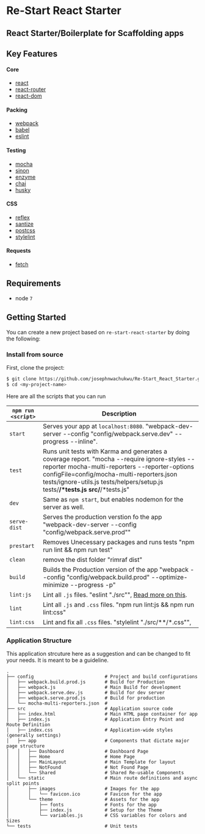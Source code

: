 # Re-Start React Starter
## React Starter/Boilerplate for Scaffolding apps

## Key Features
#### Core
* [react](https://github.com/facebook/react)
* [react-router](https://github.com/rackt/react-router)
* [react-dom](https://facebook.github.io/react/docs/react-dom.html)

#### Packing 
* [webpack](https://github.com/webpack/webpack)
* [babel](https://github.com/babel/babel)
* [eslint](http://eslint.org)

#### Testing
* [mocha](https://mochajs.org/)
* [sinon](http://sinonjs.org/)
* [enzyme](https://github.com/airbnb/enzyme)
* [chai](https://github.com/chaijs/chai)
* [husky](https://github.com/typicode/husky) 

#### CSS
* [reflex](leejordan.github.io/reflex/docs/)
* [santize](https://github.com/jonathantneal/sanitize.css/)
* [postcss](https://github.com/postcss/postcss)
* [stylelint](https://www.npmjs.com/package/stylelint)

#### Requests
* [fetch](https://github.com/github/fetch)

## Requirements
* node `7`

## Getting Started

You can create a new project based on `re-start-react-starter` by doing the following:

### Install from source

First, clone the project:

```bash
$ git clone https://github.com/josephnwachukwu/Re-Start_React_Starter.git <my-project-name>
$ cd <my-project-name>
```

Here are all the scripts that you can run

|`npm run <script>`|Description|
|------------------|-----------|
|`start`|Serves your app at `localhost:8080`. "webpack-dev-server --config \"config/webpack.serve.dev\" --progress --inline".|
|`test`|Runs unit tests with Karma and generates a coverage report. "mocha --require ignore-styles --reporter mocha-multi-reporters --reporter-options configFile=config/mocha-multi-reporters.json tests/ignore-utils.js tests/helpers/setup.js tests/**/*tests.js src/**/*tests.js"|
|`dev`|Same as `npm start`, but enables nodemon for the server as well.|
|`serve-dist`|Serves the production verstion fo the app "webpack-dev-server --config \"config/webpack.serve.prod\""|
|`prestart`|Removes Unecessary packages and runs tests "npm run lint && npm run test"|
|`clean`|remove the dist folder "rimraf dist"|
|`build`|Builds the Production version of the app "webpack --config \"config/webpack.build.prod\" --optimize-minimize --progress -p"|
|`lint:js`|Lint all `.js` files. "eslint \"./src\"", [Read more on this](http://eslint.org/docs/user-guide/command-line-interface.html#fix). |
|`lint`|Lint all `.js` and `.css` files. "npm run lint:js && npm run lint:css" |
|`lint:css`|Lint and fix all `.css` files. "stylelint \"./src/**/*.css\"", |

### Application Structure

This application strcuture here as a suggestion and can be changed to fit your needs. It is meant to be a guideline.

```
.
├── config                          # Project and build configurations
│   ├── webpack.build.prod.js       # Build for Production
│   ├── webpack.js                  # Main Build for development
│   ├── webpack.serve.dev.js        # Build for dev server
│   ├── webpack.serve.prod.js       # Build for production
│   └── mocha-multi-reporters.json  # 
├── src                             # Application source code
│   ├── index.html                  # Main HTML page container for app
│   ├── index.js                    # Application Entry Point and Route Definition
│   ├── index.css                   # Application-wide styles (generally settings)
│   ├── app                         # Components that dictate major page structure
│   │   ├── Dashboard               # Dashboard Page
│   │   ├── Home                    # Home Page
│   │   ├── MainLayout              # Main Template for layout
│   │   ├── NotFound                # Not Found Page
│   │   └── Shared                  # Shared Re-usable Components
│   └── static                      # Main route definitions and async split points
│       ├── images                  # Images for the app
│       │   └── favicon.ico         # Favicon for the app
│       └── theme                   # Assets for the app
│           ├── fonts               # Fonts for the app
│           ├── index.js            # Setup for the Theme
│           └── variables.js        # CSS variables for colors and Sizes
└── tests                           # Unit tests
```
